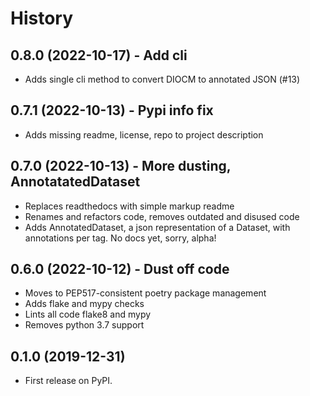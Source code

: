 # History
## 0.8.0 (2022-10-17) - Add cli
* Adds single cli method to convert DIOCM to annotated JSON (#13)

## 0.7.1 (2022-10-13) - Pypi info fix
* Adds missing readme, license, repo to project description

## 0.7.0 (2022-10-13) - More dusting, AnnotatatedDataset
* Replaces readthedocs with simple markup readme
* Renames and refactors code, removes outdated and disused code
* Adds AnnotatedDataset, a json representation of a Dataset, with annotations per tag. No docs yet, sorry, alpha!

## 0.6.0 (2022-10-12) - Dust off code
* Moves to PEP517-consistent poetry package management
* Adds flake and mypy checks
* Lints all code flake8 and mypy
* Removes python 3.7 support

## 0.1.0 (2019-12-31)
* First release on PyPI.
